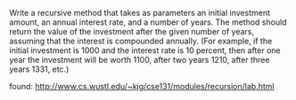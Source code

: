 Write a recursive method that takes as parameters an initial investment amount, an annual interest rate, and a number of years. The method should return the value of the investment after the given number of years, assuming that the interest is compounded annually. (For example, if the initial investment is 1000 and the interest rate is 10 percent, then after one year the investment will be worth 1100, after two years 1210, after three years 1331, etc.)

found: http://www.cs.wustl.edu/~kjg/cse131/modules/recursion/lab.html
